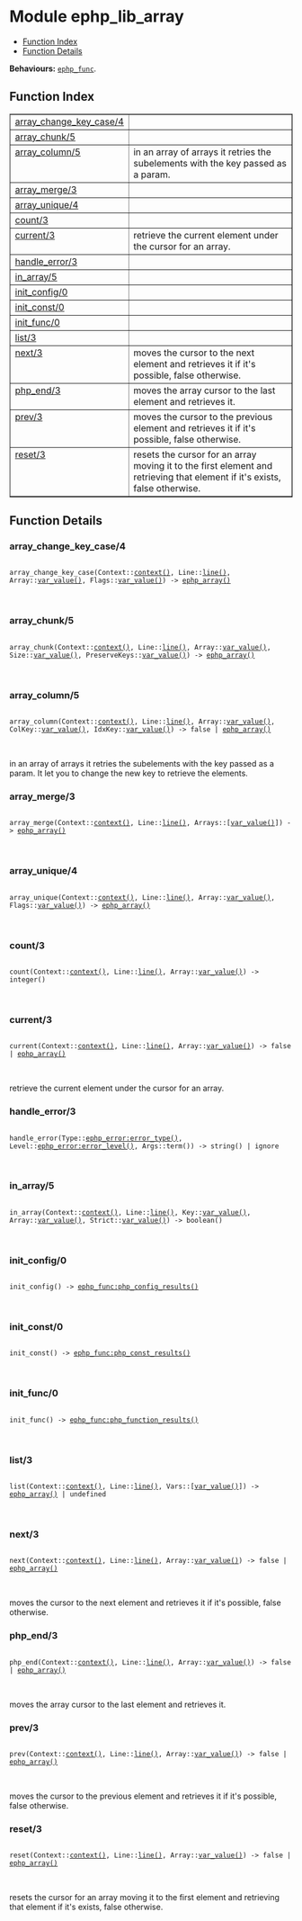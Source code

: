 

# Module ephp_lib_array #
* [Function Index](#index)
* [Function Details](#functions)

__Behaviours:__ [`ephp_func`](ephp_func.md).

<a name="index"></a>

## Function Index ##


<table width="100%" border="1" cellspacing="0" cellpadding="2" summary="function index"><tr><td valign="top"><a href="#array_change_key_case-4">array_change_key_case/4</a></td><td></td></tr><tr><td valign="top"><a href="#array_chunk-5">array_chunk/5</a></td><td></td></tr><tr><td valign="top"><a href="#array_column-5">array_column/5</a></td><td>in an array of arrays it retries the subelements with the key passed
as a param.</td></tr><tr><td valign="top"><a href="#array_merge-3">array_merge/3</a></td><td></td></tr><tr><td valign="top"><a href="#array_unique-4">array_unique/4</a></td><td></td></tr><tr><td valign="top"><a href="#count-3">count/3</a></td><td></td></tr><tr><td valign="top"><a href="#current-3">current/3</a></td><td>retrieve the current element under the cursor for an array.</td></tr><tr><td valign="top"><a href="#handle_error-3">handle_error/3</a></td><td></td></tr><tr><td valign="top"><a href="#in_array-5">in_array/5</a></td><td></td></tr><tr><td valign="top"><a href="#init_config-0">init_config/0</a></td><td></td></tr><tr><td valign="top"><a href="#init_const-0">init_const/0</a></td><td></td></tr><tr><td valign="top"><a href="#init_func-0">init_func/0</a></td><td></td></tr><tr><td valign="top"><a href="#list-3">list/3</a></td><td></td></tr><tr><td valign="top"><a href="#next-3">next/3</a></td><td>moves the cursor to the next element and retrieves it if it's possible,
false otherwise.</td></tr><tr><td valign="top"><a href="#php_end-3">php_end/3</a></td><td>moves the array cursor to the last element and retrieves it.</td></tr><tr><td valign="top"><a href="#prev-3">prev/3</a></td><td>moves the cursor to the previous element and retrieves it if it's
possible, false otherwise.</td></tr><tr><td valign="top"><a href="#reset-3">reset/3</a></td><td>resets the cursor for an array moving it to the first element and
retrieving that element if it's exists, false otherwise.</td></tr></table>


<a name="functions"></a>

## Function Details ##

<a name="array_change_key_case-4"></a>

### array_change_key_case/4 ###

<pre><code>
array_change_key_case(Context::<a href="#type-context">context()</a>, Line::<a href="#type-line">line()</a>, Array::<a href="#type-var_value">var_value()</a>, Flags::<a href="#type-var_value">var_value()</a>) -&gt; <a href="#type-ephp_array">ephp_array()</a>
</code></pre>
<br />

<a name="array_chunk-5"></a>

### array_chunk/5 ###

<pre><code>
array_chunk(Context::<a href="#type-context">context()</a>, Line::<a href="#type-line">line()</a>, Array::<a href="#type-var_value">var_value()</a>, Size::<a href="#type-var_value">var_value()</a>, PreserveKeys::<a href="#type-var_value">var_value()</a>) -&gt; <a href="#type-ephp_array">ephp_array()</a>
</code></pre>
<br />

<a name="array_column-5"></a>

### array_column/5 ###

<pre><code>
array_column(Context::<a href="#type-context">context()</a>, Line::<a href="#type-line">line()</a>, Array::<a href="#type-var_value">var_value()</a>, ColKey::<a href="#type-var_value">var_value()</a>, IdxKey::<a href="#type-var_value">var_value()</a>) -&gt; false | <a href="#type-ephp_array">ephp_array()</a>
</code></pre>
<br />

in an array of arrays it retries the subelements with the key passed
as a param. It let you to change the new key to retrieve the elements.

<a name="array_merge-3"></a>

### array_merge/3 ###

<pre><code>
array_merge(Context::<a href="#type-context">context()</a>, Line::<a href="#type-line">line()</a>, Arrays::[<a href="#type-var_value">var_value()</a>]) -&gt; <a href="#type-ephp_array">ephp_array()</a>
</code></pre>
<br />

<a name="array_unique-4"></a>

### array_unique/4 ###

<pre><code>
array_unique(Context::<a href="#type-context">context()</a>, Line::<a href="#type-line">line()</a>, Array::<a href="#type-var_value">var_value()</a>, Flags::<a href="#type-var_value">var_value()</a>) -&gt; <a href="#type-ephp_array">ephp_array()</a>
</code></pre>
<br />

<a name="count-3"></a>

### count/3 ###

<pre><code>
count(Context::<a href="#type-context">context()</a>, Line::<a href="#type-line">line()</a>, Array::<a href="#type-var_value">var_value()</a>) -&gt; integer()
</code></pre>
<br />

<a name="current-3"></a>

### current/3 ###

<pre><code>
current(Context::<a href="#type-context">context()</a>, Line::<a href="#type-line">line()</a>, Array::<a href="#type-var_value">var_value()</a>) -&gt; false | <a href="#type-ephp_array">ephp_array()</a>
</code></pre>
<br />

retrieve the current element under the cursor for an array.

<a name="handle_error-3"></a>

### handle_error/3 ###

<pre><code>
handle_error(Type::<a href="ephp_error.md#type-error_type">ephp_error:error_type()</a>, Level::<a href="ephp_error.md#type-error_level">ephp_error:error_level()</a>, Args::term()) -&gt; string() | ignore
</code></pre>
<br />

<a name="in_array-5"></a>

### in_array/5 ###

<pre><code>
in_array(Context::<a href="#type-context">context()</a>, Line::<a href="#type-line">line()</a>, Key::<a href="#type-var_value">var_value()</a>, Array::<a href="#type-var_value">var_value()</a>, Strict::<a href="#type-var_value">var_value()</a>) -&gt; boolean()
</code></pre>
<br />

<a name="init_config-0"></a>

### init_config/0 ###

<pre><code>
init_config() -&gt; <a href="ephp_func.md#type-php_config_results">ephp_func:php_config_results()</a>
</code></pre>
<br />

<a name="init_const-0"></a>

### init_const/0 ###

<pre><code>
init_const() -&gt; <a href="ephp_func.md#type-php_const_results">ephp_func:php_const_results()</a>
</code></pre>
<br />

<a name="init_func-0"></a>

### init_func/0 ###

<pre><code>
init_func() -&gt; <a href="ephp_func.md#type-php_function_results">ephp_func:php_function_results()</a>
</code></pre>
<br />

<a name="list-3"></a>

### list/3 ###

<pre><code>
list(Context::<a href="#type-context">context()</a>, Line::<a href="#type-line">line()</a>, Vars::[<a href="#type-var_value">var_value()</a>]) -&gt; <a href="#type-ephp_array">ephp_array()</a> | undefined
</code></pre>
<br />

<a name="next-3"></a>

### next/3 ###

<pre><code>
next(Context::<a href="#type-context">context()</a>, Line::<a href="#type-line">line()</a>, Array::<a href="#type-var_value">var_value()</a>) -&gt; false | <a href="#type-ephp_array">ephp_array()</a>
</code></pre>
<br />

moves the cursor to the next element and retrieves it if it's possible,
false otherwise.

<a name="php_end-3"></a>

### php_end/3 ###

<pre><code>
php_end(Context::<a href="#type-context">context()</a>, Line::<a href="#type-line">line()</a>, Array::<a href="#type-var_value">var_value()</a>) -&gt; false | <a href="#type-ephp_array">ephp_array()</a>
</code></pre>
<br />

moves the array cursor to the last element and retrieves it.

<a name="prev-3"></a>

### prev/3 ###

<pre><code>
prev(Context::<a href="#type-context">context()</a>, Line::<a href="#type-line">line()</a>, Array::<a href="#type-var_value">var_value()</a>) -&gt; false | <a href="#type-ephp_array">ephp_array()</a>
</code></pre>
<br />

moves the cursor to the previous element and retrieves it if it's
possible, false otherwise.

<a name="reset-3"></a>

### reset/3 ###

<pre><code>
reset(Context::<a href="#type-context">context()</a>, Line::<a href="#type-line">line()</a>, Array::<a href="#type-var_value">var_value()</a>) -&gt; false | <a href="#type-ephp_array">ephp_array()</a>
</code></pre>
<br />

resets the cursor for an array moving it to the first element and
retrieving that element if it's exists, false otherwise.


